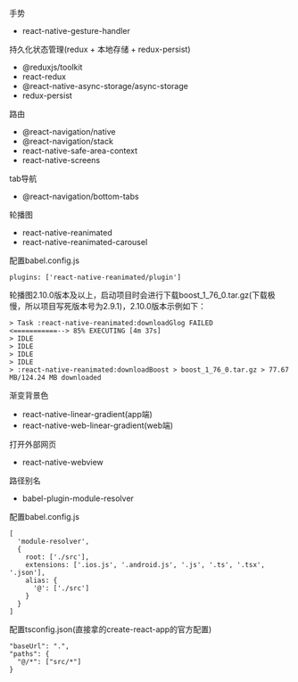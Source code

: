 手势

* react-native-gesture-handler

持久化状态管理(redux + 本地存储 + redux-persist)

* @reduxjs/toolkit
* react-redux
* @react-native-async-storage/async-storage
* redux-persist

路由

* @react-navigation/native
* @react-navigation/stack
* react-native-safe-area-context
* react-native-screens

tab导航

* @react-navigation/bottom-tabs

轮播图

* react-native-reanimated
* react-native-reanimated-carousel

配置babel.config.js
```
plugins: ['react-native-reanimated/plugin']
```

轮播图2.10.0版本及以上，启动项目时会进行下载boost_1_76_0.tar.gz(下载极慢，所以项目写死版本号为2.9.1)，2.10.0版本示例如下：

```
> Task :react-native-reanimated:downloadGlog FAILED
<===========--> 85% EXECUTING [4m 37s]
> IDLE
> IDLE
> IDLE
> IDLE
> :react-native-reanimated:downloadBoost > boost_1_76_0.tar.gz > 77.67 MB/124.24 MB downloaded
```

渐变背景色

* react-native-linear-gradient(app端)
* react-native-web-linear-gradient(web端)

打开外部网页

* react-native-webview

路径别名

* babel-plugin-module-resolver

配置babel.config.js
```
[
  'module-resolver',
  {
    root: ['./src'],
    extensions: ['.ios.js', '.android.js', '.js', '.ts', '.tsx', '.json'],
    alias: {
      '@': ['./src']
    }
  }
]
```

配置tsconfig.json(直接拿的create-react-app的官方配置)
```
"baseUrl": ".",
"paths": {
  "@/*": ["src/*"]
}
```
